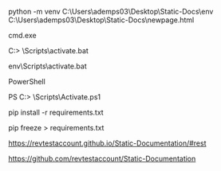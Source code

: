 python -m venv C:\Users\ademps03\Desktop\Static-Docs\env
C:\Users\ademps03\Desktop\Static-Docs\newpage.html
	
cmd.exe

C:\> <venv>\Scripts\activate.bat

env\Scripts\activate.bat

PowerShell

PS C:\> <venv>\Scripts\Activate.ps1


pip install -r requirements.txt

pip freeze > requirements.txt

https://revtestaccount.github.io/Static-Documentation/#rest

https://github.com/revtestaccount/Static-Documentation